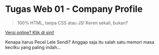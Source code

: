 # Tugas Web 01 - Company Profile

> 100% HTML, tanpa CSS atau JS! Keren sekali, bukan?

[Versi online? Klik di sini!](https://bukanvalen.github.io/tugasweb01-companyprofile/index.html)

Kenapa harus Pecel Lele Sendi? Anggap saja itu salah satu memori masa kecilku yang paling indah...

